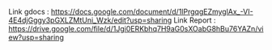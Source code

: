Link gdocs : https://docs.google.com/document/d/1lPrgqgEZmyglAx_-VI-4E4djGggy3pGXLZMtUni_Wzk/edit?usp=sharing 
Link Report : https://drive.google.com/file/d/1Jgi0ERKbhq7H9aG0sXOabG8hBu76YAZn/view?usp=sharing 